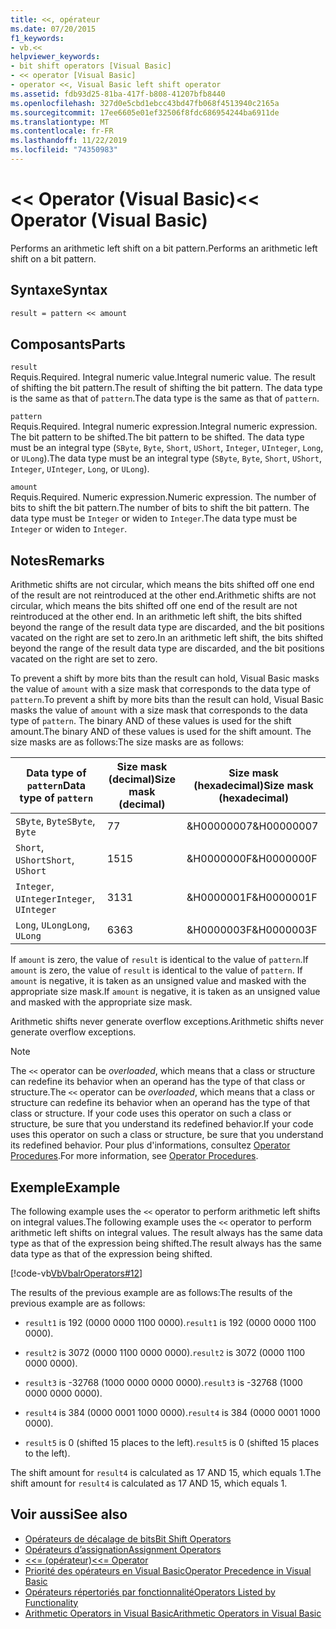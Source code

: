 ```yaml
---
title: <<, opérateur
ms.date: 07/20/2015
f1_keywords:
- vb.<<
helpviewer_keywords:
- bit shift operators [Visual Basic]
- << operator [Visual Basic]
- operator <<, Visual Basic left shift operator
ms.assetid: fdb93d25-81ba-417f-b808-41207bfb8440
ms.openlocfilehash: 327d0e5cbd1ebcc43bd47fb068f4513940c2165a
ms.sourcegitcommit: 17ee6605e01ef32506f8fdc686954244ba6911de
ms.translationtype: MT
ms.contentlocale: fr-FR
ms.lasthandoff: 11/22/2019
ms.locfileid: "74350983"
---
```

# <a name="-operator-visual-basic"></a><span data-ttu-id="ae01a-102">\<\< Operator (Visual Basic)</span><span class="sxs-lookup"><span data-stu-id="ae01a-102">\<\< Operator (Visual Basic)</span></span>
<span data-ttu-id="ae01a-103">Performs an arithmetic left shift on a bit pattern.</span><span class="sxs-lookup"><span data-stu-id="ae01a-103">Performs an arithmetic left shift on a bit pattern.</span></span>  
  
## <a name="syntax"></a><span data-ttu-id="ae01a-104">Syntaxe</span><span class="sxs-lookup"><span data-stu-id="ae01a-104">Syntax</span></span>  
  
```vb  
result = pattern << amount  
```  
  
## <a name="parts"></a><span data-ttu-id="ae01a-105">Composants</span><span class="sxs-lookup"><span data-stu-id="ae01a-105">Parts</span></span>  
 `result`  
 <span data-ttu-id="ae01a-106">Requis.</span><span class="sxs-lookup"><span data-stu-id="ae01a-106">Required.</span></span> <span data-ttu-id="ae01a-107">Integral numeric value.</span><span class="sxs-lookup"><span data-stu-id="ae01a-107">Integral numeric value.</span></span> <span data-ttu-id="ae01a-108">The result of shifting the bit pattern.</span><span class="sxs-lookup"><span data-stu-id="ae01a-108">The result of shifting the bit pattern.</span></span> <span data-ttu-id="ae01a-109">The data type is the same as that of `pattern`.</span><span class="sxs-lookup"><span data-stu-id="ae01a-109">The data type is the same as that of `pattern`.</span></span>  
  
 `pattern`  
 <span data-ttu-id="ae01a-110">Requis.</span><span class="sxs-lookup"><span data-stu-id="ae01a-110">Required.</span></span> <span data-ttu-id="ae01a-111">Integral numeric expression.</span><span class="sxs-lookup"><span data-stu-id="ae01a-111">Integral numeric expression.</span></span> <span data-ttu-id="ae01a-112">The bit pattern to be shifted.</span><span class="sxs-lookup"><span data-stu-id="ae01a-112">The bit pattern to be shifted.</span></span> <span data-ttu-id="ae01a-113">The data type must be an integral type (`SByte`, `Byte`, `Short`, `UShort`, `Integer`, `UInteger`, `Long`, or `ULong`).</span><span class="sxs-lookup"><span data-stu-id="ae01a-113">The data type must be an integral type (`SByte`, `Byte`, `Short`, `UShort`, `Integer`, `UInteger`, `Long`, or `ULong`).</span></span>  
  
 `amount`  
 <span data-ttu-id="ae01a-114">Requis.</span><span class="sxs-lookup"><span data-stu-id="ae01a-114">Required.</span></span> <span data-ttu-id="ae01a-115">Numeric expression.</span><span class="sxs-lookup"><span data-stu-id="ae01a-115">Numeric expression.</span></span> <span data-ttu-id="ae01a-116">The number of bits to shift the bit pattern.</span><span class="sxs-lookup"><span data-stu-id="ae01a-116">The number of bits to shift the bit pattern.</span></span> <span data-ttu-id="ae01a-117">The data type must be `Integer` or widen to `Integer`.</span><span class="sxs-lookup"><span data-stu-id="ae01a-117">The data type must be `Integer` or widen to `Integer`.</span></span>  
  
## <a name="remarks"></a><span data-ttu-id="ae01a-118">Notes</span><span class="sxs-lookup"><span data-stu-id="ae01a-118">Remarks</span></span>  
 <span data-ttu-id="ae01a-119">Arithmetic shifts are not circular, which means the bits shifted off one end of the result are not reintroduced at the other end.</span><span class="sxs-lookup"><span data-stu-id="ae01a-119">Arithmetic shifts are not circular, which means the bits shifted off one end of the result are not reintroduced at the other end.</span></span> <span data-ttu-id="ae01a-120">In an arithmetic left shift, the bits shifted beyond the range of the result data type are discarded, and the bit positions vacated on the right are set to zero.</span><span class="sxs-lookup"><span data-stu-id="ae01a-120">In an arithmetic left shift, the bits shifted beyond the range of the result data type are discarded, and the bit positions vacated on the right are set to zero.</span></span>  
  
 <span data-ttu-id="ae01a-121">To prevent a shift by more bits than the result can hold, Visual Basic masks the value of `amount` with a size mask that corresponds to the data type of `pattern`.</span><span class="sxs-lookup"><span data-stu-id="ae01a-121">To prevent a shift by more bits than the result can hold, Visual Basic masks the value of `amount` with a size mask that corresponds to the data type of `pattern`.</span></span> <span data-ttu-id="ae01a-122">The binary AND of these values is used for the shift amount.</span><span class="sxs-lookup"><span data-stu-id="ae01a-122">The binary AND of these values is used for the shift amount.</span></span> <span data-ttu-id="ae01a-123">The size masks are as follows:</span><span class="sxs-lookup"><span data-stu-id="ae01a-123">The size masks are as follows:</span></span>  
  
|<span data-ttu-id="ae01a-124">Data type of `pattern`</span><span class="sxs-lookup"><span data-stu-id="ae01a-124">Data type of `pattern`</span></span>|<span data-ttu-id="ae01a-125">Size mask (decimal)</span><span class="sxs-lookup"><span data-stu-id="ae01a-125">Size mask (decimal)</span></span>|<span data-ttu-id="ae01a-126">Size mask (hexadecimal)</span><span class="sxs-lookup"><span data-stu-id="ae01a-126">Size mask (hexadecimal)</span></span>|  
|----------------------------|---------------------------|-------------------------------|  
|<span data-ttu-id="ae01a-127">`SByte`, `Byte`</span><span class="sxs-lookup"><span data-stu-id="ae01a-127">`SByte`, `Byte`</span></span>|<span data-ttu-id="ae01a-128">7</span><span class="sxs-lookup"><span data-stu-id="ae01a-128">7</span></span>|<span data-ttu-id="ae01a-129">&H00000007</span><span class="sxs-lookup"><span data-stu-id="ae01a-129">&H00000007</span></span>|  
|<span data-ttu-id="ae01a-130">`Short`, `UShort`</span><span class="sxs-lookup"><span data-stu-id="ae01a-130">`Short`, `UShort`</span></span>|<span data-ttu-id="ae01a-131">15</span><span class="sxs-lookup"><span data-stu-id="ae01a-131">15</span></span>|<span data-ttu-id="ae01a-132">&H0000000F</span><span class="sxs-lookup"><span data-stu-id="ae01a-132">&H0000000F</span></span>|  
|<span data-ttu-id="ae01a-133">`Integer`, `UInteger`</span><span class="sxs-lookup"><span data-stu-id="ae01a-133">`Integer`, `UInteger`</span></span>|<span data-ttu-id="ae01a-134">31</span><span class="sxs-lookup"><span data-stu-id="ae01a-134">31</span></span>|<span data-ttu-id="ae01a-135">&H0000001F</span><span class="sxs-lookup"><span data-stu-id="ae01a-135">&H0000001F</span></span>|  
|<span data-ttu-id="ae01a-136">`Long`, `ULong`</span><span class="sxs-lookup"><span data-stu-id="ae01a-136">`Long`, `ULong`</span></span>|<span data-ttu-id="ae01a-137">63</span><span class="sxs-lookup"><span data-stu-id="ae01a-137">63</span></span>|<span data-ttu-id="ae01a-138">&H0000003F</span><span class="sxs-lookup"><span data-stu-id="ae01a-138">&H0000003F</span></span>|  
  
 <span data-ttu-id="ae01a-139">If `amount` is zero, the value of `result` is identical to the value of `pattern`.</span><span class="sxs-lookup"><span data-stu-id="ae01a-139">If `amount` is zero, the value of `result` is identical to the value of `pattern`.</span></span> <span data-ttu-id="ae01a-140">If `amount` is negative, it is taken as an unsigned value and masked with the appropriate size mask.</span><span class="sxs-lookup"><span data-stu-id="ae01a-140">If `amount` is negative, it is taken as an unsigned value and masked with the appropriate size mask.</span></span>  
  
 <span data-ttu-id="ae01a-141">Arithmetic shifts never generate overflow exceptions.</span><span class="sxs-lookup"><span data-stu-id="ae01a-141">Arithmetic shifts never generate overflow exceptions.</span></span>  
  
> [!NOTE]
> <span data-ttu-id="ae01a-142">The `<<` operator can be *overloaded*, which means that a class or structure can redefine its behavior when an operand has the type of that class or structure.</span><span class="sxs-lookup"><span data-stu-id="ae01a-142">The `<<` operator can be *overloaded*, which means that a class or structure can redefine its behavior when an operand has the type of that class or structure.</span></span> <span data-ttu-id="ae01a-143">If your code uses this operator on such a class or structure, be sure that you understand its redefined behavior.</span><span class="sxs-lookup"><span data-stu-id="ae01a-143">If your code uses this operator on such a class or structure, be sure that you understand its redefined behavior.</span></span> <span data-ttu-id="ae01a-144">Pour plus d'informations, consultez [Operator Procedures](../../../visual-basic/programming-guide/language-features/procedures/operator-procedures.md).</span><span class="sxs-lookup"><span data-stu-id="ae01a-144">For more information, see [Operator Procedures](../../../visual-basic/programming-guide/language-features/procedures/operator-procedures.md).</span></span>  
  
## <a name="example"></a><span data-ttu-id="ae01a-145">Exemple</span><span class="sxs-lookup"><span data-stu-id="ae01a-145">Example</span></span>  
 <span data-ttu-id="ae01a-146">The following example uses the `<<` operator to perform arithmetic left shifts on integral values.</span><span class="sxs-lookup"><span data-stu-id="ae01a-146">The following example uses the `<<` operator to perform arithmetic left shifts on integral values.</span></span> <span data-ttu-id="ae01a-147">The result always has the same data type as that of the expression being shifted.</span><span class="sxs-lookup"><span data-stu-id="ae01a-147">The result always has the same data type as that of the expression being shifted.</span></span>  
  
 [!code-vb[VbVbalrOperators#12](~/samples/snippets/visualbasic/VS_Snippets_VBCSharp/VbVbalrOperators/VB/Class1.vb#12)]  
  
 <span data-ttu-id="ae01a-148">The results of the previous example are as follows:</span><span class="sxs-lookup"><span data-stu-id="ae01a-148">The results of the previous example are as follows:</span></span>  
  
- <span data-ttu-id="ae01a-149">`result1` is 192 (0000 0000 1100 0000).</span><span class="sxs-lookup"><span data-stu-id="ae01a-149">`result1` is 192 (0000 0000 1100 0000).</span></span>  
  
- <span data-ttu-id="ae01a-150">`result2` is 3072 (0000 1100 0000 0000).</span><span class="sxs-lookup"><span data-stu-id="ae01a-150">`result2` is 3072 (0000 1100 0000 0000).</span></span>  
  
- <span data-ttu-id="ae01a-151">`result3` is -32768 (1000 0000 0000 0000).</span><span class="sxs-lookup"><span data-stu-id="ae01a-151">`result3` is -32768 (1000 0000 0000 0000).</span></span>  
  
- <span data-ttu-id="ae01a-152">`result4` is 384 (0000 0001 1000 0000).</span><span class="sxs-lookup"><span data-stu-id="ae01a-152">`result4` is 384 (0000 0001 1000 0000).</span></span>  
  
- <span data-ttu-id="ae01a-153">`result5` is 0 (shifted 15 places to the left).</span><span class="sxs-lookup"><span data-stu-id="ae01a-153">`result5` is 0 (shifted 15 places to the left).</span></span>  
  
 <span data-ttu-id="ae01a-154">The shift amount for `result4` is calculated as 17 AND 15, which equals 1.</span><span class="sxs-lookup"><span data-stu-id="ae01a-154">The shift amount for `result4` is calculated as 17 AND 15, which equals 1.</span></span>  
  
## <a name="see-also"></a><span data-ttu-id="ae01a-155">Voir aussi</span><span class="sxs-lookup"><span data-stu-id="ae01a-155">See also</span></span>

- [<span data-ttu-id="ae01a-156">Opérateurs de décalage de bits</span><span class="sxs-lookup"><span data-stu-id="ae01a-156">Bit Shift Operators</span></span>](../../../visual-basic/language-reference/operators/bit-shift-operators.md)
- [<span data-ttu-id="ae01a-157">Opérateurs d’assignation</span><span class="sxs-lookup"><span data-stu-id="ae01a-157">Assignment Operators</span></span>](../../../visual-basic/language-reference/operators/assignment-operators.md)
- [<span data-ttu-id="ae01a-158"><<= (opérateur)</span><span class="sxs-lookup"><span data-stu-id="ae01a-158"><<= Operator</span></span>](../../../visual-basic/language-reference/operators/left-shift-assignment-operator.md)
- [<span data-ttu-id="ae01a-159">Priorité des opérateurs en Visual Basic</span><span class="sxs-lookup"><span data-stu-id="ae01a-159">Operator Precedence in Visual Basic</span></span>](../../../visual-basic/language-reference/operators/operator-precedence.md)
- [<span data-ttu-id="ae01a-160">Opérateurs répertoriés par fonctionnalité</span><span class="sxs-lookup"><span data-stu-id="ae01a-160">Operators Listed by Functionality</span></span>](../../../visual-basic/language-reference/operators/operators-listed-by-functionality.md)
- [<span data-ttu-id="ae01a-161">Arithmetic Operators in Visual Basic</span><span class="sxs-lookup"><span data-stu-id="ae01a-161">Arithmetic Operators in Visual Basic</span></span>](../../../visual-basic/programming-guide/language-features/operators-and-expressions/arithmetic-operators.md)
